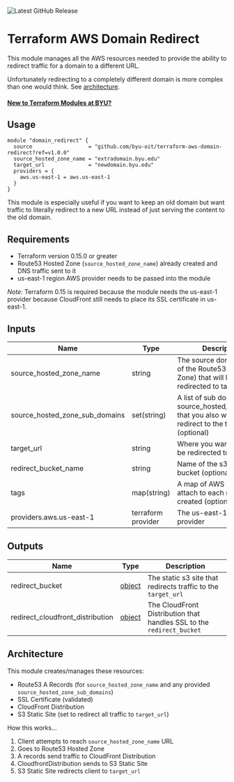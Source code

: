 ![Latest GitHub Release](https://img.shields.io/github/v/release/byu-oit/terraform-aws-domain-redirect?sort=semver)

# Terraform AWS Domain Redirect
This module manages all the AWS resources needed to provide the ability to redirect traffic for a domain to a different URL.

Unfortunately redirecting to a completely different domain is more complex than one would think.
See [architecture](#architecture).

#### [New to Terraform Modules at BYU?](https://github.com/byu-oit/terraform-documentation)

## Usage
```hcl
module "domain_redirect" {
  source                  = "github.com/byu-oit/terraform-aws-domain-redirect?ref=v1.0.0"
  source_hosted_zone_name = "extradomain.byu.edu"
  target_url              = "newdomain.byu.edu"
  providers = {
    aws.us-east-1 = aws.us-east-1
  }
}
```

This module is especially useful if you want to keep an old domain but want traffic to literally redirect to a new URL instead of just serving the content to the old domain.

## Requirements
* Terraform version 0.15.0 or greater
* Route53 Hosted Zone (`source_hosted_zone_name`) already created and DNS traffic sent to it
* us-east-1 region AWS provider needs to be passed into the module

*Note*: Terraform 0.15 is required because the module needs the us-east-1 provider because CloudFront still needs to place its SSL certificate in us-east-1.

## Inputs
| Name | Type  | Description | Default |
| --- | --- | --- | --- |
| source_hosted_zone_name | string | The source domain (name of the Route53 Hosted Zone) that will be redirected to target_url | |
| source_hosted_zone_sub_domains | set(string) | A list of sub domains in the source_hosted_zone_name that you also want to redirect to the target_url (optional) | [] |
| target_url | string | Where you want traffic to be redirected to | |
| redirect_bucket_name | string | Name of the s3 redirect bucket (optional) | <source_hosted_zone_name>-redirect|
| tags | map(string) | A map of AWS Tags to attach to each resource created (optional) | {} |
| providers.aws.us-east-1 | terraform provider | The us-east-1 AWS provider | |

## Outputs
| Name | Type | Description |
| ---  | ---  | --- |
| redirect_bucket | [object](https://registry.terraform.io/providers/hashicorp/aws/latest/docs/resources/s3_bucket#attributes-reference) | The static s3 site that redirects traffic to the `target_url` |
| redirect_cloudfront_distribution | [object](https://registry.terraform.io/providers/hashicorp/aws/latest/docs/resources/cloudfront_distribution#attributes-reference) | The CloudFront Distribution that handles SSL to the `redirect_bucket` |

## Architecture

This module creates/manages these resources:

* Route53 A Records (for `source_hosted_zone_name` and any provided `source_hosted_zone_sub_domains`)
* SSL Certificate (validated)
* CloudFront Distribution
* S3 Static Site (set to redirect all traffic to `target_url`)


How this works...

1. Client attempts to reach `source_hosted_zone_name` URL
2. Goes to Route53 Hosted Zone
3. A records send traffic to CloudFront Distribution
4. CloudfrontDistribution sends to S3 Static Site
5. S3 Static Site redirects client to `target_url`

